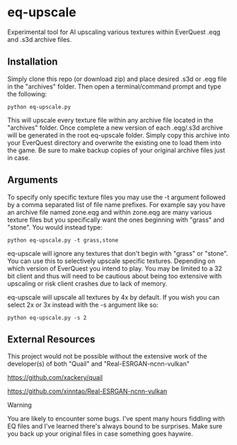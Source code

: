 # eq-upscale

Experimental tool for AI upscaling various textures within EverQuest .eqg and .s3d archive files.

## Installation

Simply clone this repo (or download zip) and place desired .s3d or .eqg file in the "archives" folder. Then open a terminal/command prompt and type the following:
```
python eq-upscale.py
```
This will upscale every texture file within any archive file located in the "archives" folder. Once complete a new version of each .eqg/.s3d archive will be generated in the root eq-upscale folder. Simply copy this archive into your EverQuest directory and overwrite the existing one to load them into the game. Be sure to make backup copies of your original archive files just in case.

## Arguments

To specify only specific texture files you may use the -t argument followed by a comma separated list of file name prefixes.
For example say you have an archive file named zone.eqg and within zone.eqg are many various texture files but you specifically want the ones beginning with "grass" and "stone". You would instead type:
```
python eq-upscale.py -t grass,stone
```
eq-upscale will ignore any textures that don't begin with "grass" or "stone". You can use this to selectively upscale specific textures. Depending on which version of EverQuest you intend to play. You may be limited to a 32 bit client and thus will need to be cautious about being too extensive with upscaling or risk client crashes due to lack of memory.

eq-upscale will upscale all textures by 4x by default. If you wish you can select 2x or 3x instead with the -s argument like so:
```
python eq-upscale.py -s 2
```

## External Resources
This project would not be possible without the extensive work of the developer(s) of both "Quail" and "Real-ESRGAN-ncnn-vulkan"

https://github.com/xackery/quail

https://github.com/xinntao/Real-ESRGAN-ncnn-vulkan  


> [!WARNING]
> You are likely to encounter some bugs. I've spent many hours fiddling with EQ files and I've learned there's always bound to be surprises. Make sure you back up your original files in case something goes haywire.
